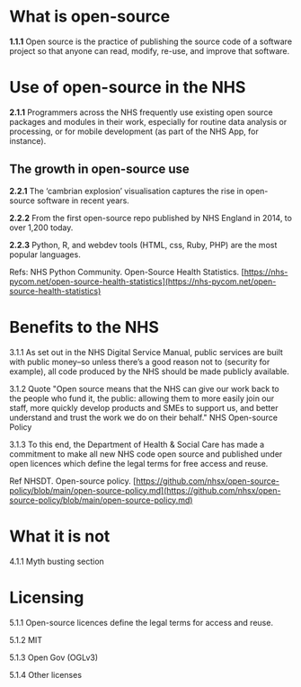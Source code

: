 # What is open-source

**1.1.1** Open source is the practice of publishing the source code of a software project so that anyone can read, modify, re-use, and improve that software. 

# Use of open-source in the NHS

**2.1.1** Programmers across the NHS frequently use existing open source packages and modules in their work, especially for routine data analysis or processing, or for mobile development (as part of the NHS App, for instance).

## The growth in open-source use

**2.2.1** The ‘cambrian explosion’ visualisation captures the rise in open-source software in recent years. 

**2.2.2** From the first open-source repo published by NHS England in 2014, to over 1,200 today.

**2.2.3** Python, R, and webdev tools (HTML, css, Ruby, PHP) are the most popular languages.

Refs: NHS Python Community. Open-Source Health Statistics. [https://nhs-pycom.net/open-source-health-statistics](https://nhs-pycom.net/open-source-health-statistics)

# Benefits to the NHS

3.1.1 As set out in the NHS Digital Service Manual, public services are built with public money–so unless there’s a good reason not to (security for example), all code produced by the NHS should be made publicly available.

3.1.2 Quote "Open source means that the NHS can give our work back to the people who fund it, the public: allowing them to more easily join our staff, more quickly develop products and SMEs to support us, and better understand and trust the work we do on their behalf." NHS Open-source Policy

3.1.3 To this end, the Department of Health & Social Care has made a commitment to make all new NHS code open source and published under open licences which define the legal terms for free access and reuse.

Ref NHSDT. Open-source policy. [https://github.com/nhsx/open-source-policy/blob/main/open-source-policy.md](https://github.com/nhsx/open-source-policy/blob/main/open-source-policy.md)

# What it is not

4.1.1 Myth busting section

# Licensing

5.1.1 Open-source licences define the legal terms for access and reuse.

5.1.2 MIT

5.1.3 Open Gov (OGLv3)

5.1.4 Other licenses
